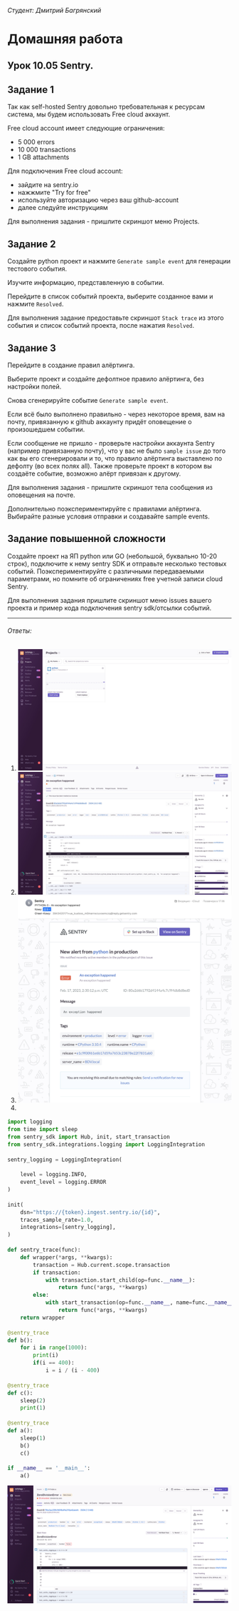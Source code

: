*Студент: Дмитрий Багрянский*

# Домашняя работа

## Урок 10.05 Sentry.

## Задание 1

Так как self-hosted Sentry довольно требовательная к ресурсам система, мы будем использовать Free cloud аккаунт.

Free cloud account имеет следующие ограничения:
- 5 000 errors
- 10 000 transactions
- 1 GB attachments

Для подключения Free cloud account:
- зайдите на sentry.io
- нажжмите "Try for free"
- используйте авторизацию через ваш github-account
- далее следуйте инструкциям

Для выполнения задания - пришлите скриншот меню Projects.

## Задание 2

Создайте python проект и нажмите `Generate sample event` для генерации тестового события.

Изучите информацию, представленную в событии.

Перейдите в список событий проекта, выберите созданное вами и нажмите `Resolved`.

Для выполнения задание предоставьте скриншот `Stack trace` из этого события и список событий проекта, 
после нажатия `Resolved`.

## Задание 3

Перейдите в создание правил алёртинга.

Выберите проект и создайте дефолтное правило алёртинга, без настройки полей.

Снова сгенерируйте событие `Generate sample event`.

Если всё было выполнено правильно - через некоторое время, вам на почту, привязанную к github аккаунту придёт
оповещение о произошедшем событии.

Если сообщение не пришло - проверьте настройки аккаунта Sentry (например привязанную почту), что у вас не было 
`sample issue` до того как вы его сгенерировали и то, что правило алёртинга выставлено по дефолту (во всех полях all).
Также проверьте проект в котором вы создаёте событие, возможно алёрт привязан к другому.

Для выполнения задания - пришлите скриншот тела сообщения из оповещения на почте.

Дополнительно поэкспериментируйте с правилами алёртинга. 
Выбирайте разные условия отправки и создавайте sample events. 

## Задание повышенной сложности

Создайте проект на ЯП python или GO (небольшой, буквально 10-20 строк), подключите к нему sentry SDK и отправьте несколько тестовых событий.
Поэкспериментируйте с различными передаваемыми параметрами, но помните об ограничениях free учетной записи cloud Sentry.

Для выполнения задания пришлите скриншот меню issues вашего проекта и 
пример кода подключения sentry sdk/отсылки событий.

---

###### Ответы:

1. ![task1](./img/task1.jpeg)
2. ![task2](./img/task2.jpeg)
3. ![task3](./img/task3.jpeg)
4. 
```python
import logging
from time import sleep
from sentry_sdk import Hub, init, start_transaction
from sentry_sdk.integrations.logging import LoggingIntegration

sentry_logging = LoggingIntegration( 

    level = logging.INFO,
    event_level = logging.ERROR
)

init(
    dsn="https://{token}.ingest.sentry.io/{id}",
    traces_sample_rate=1.0,
    integrations=[sentry_logging],
)

def sentry_trace(func):
    def wrapper(*args, **kwargs):
        transaction = Hub.current.scope.transaction
        if transaction:
            with transaction.start_child(op=func.__name__):
                return func(*args, **kwargs)
        else:
            with start_transaction(op=func.__name__, name=func.__name__):
                return func(*args, **kwargs)
    return wrapper

@sentry_trace
def b():
    for i in range(1000):
        print(i)
        if(i == 400):
            i = i / (i - 400)            
            
@sentry_trace
def c():
    sleep(2)
    print(1)

@sentry_trace
def a():
    sleep(1)
    b()
    c()

if __name__ == '__main__':
    a()
```

![task4](./img/task4.jpeg)